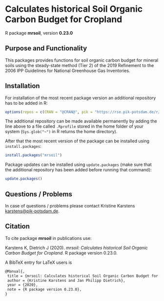 # Calculates historical Soil Organic Carbon Budget for Cropland

R package **mrsoil**, version **0.23.0**

  

## Purpose and Functionality

This packages provides functions for soil organic carbon budget for mineral soils using the steady-state method (Tier 2) of the 2019 Refinement to the 2006 IPP Guidelines for National Greenhouse Gas Inventories.


## Installation

For installation of the most recent package version an additional repository has to be added in R:

```r
options(repos = c(CRAN = "@CRAN@", pik = "https://rse.pik-potsdam.de/r/packages"))
```
The additional repository can be made available permanently by adding the line above to a file called `.Rprofile` stored in the home folder of your system (`Sys.glob("~")` in R returns the home directory).

After that the most recent version of the package can be installed using `install.packages`:

```r 
install.packages("mrsoil")
```

Package updates can be installed using `update.packages` (make sure that the additional repository has been added before running that command):

```r 
update.packages()
```

## Questions / Problems

In case of questions / problems please contact Kristine Karstens <karstens@pik-potsdam.de>.

## Citation

To cite package **mrsoil** in publications use:

Karstens K, Dietrich J (2020). _mrsoil: Calculates historical Soil Organic Carbon Budget for Cropland_. R package version 0.23.0.

A BibTeX entry for LaTeX users is

 ```latex
@Manual{,
  title = {mrsoil: Calculates historical Soil Organic Carbon Budget for Cropland},
  author = {Kristine Karstens and Jan Philipp Dietrich},
  year = {2020},
  note = {R package version 0.23.0},
}
```

